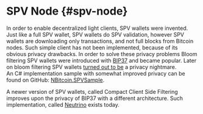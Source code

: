 # SPV Node {#spv-node}

In order to enable decentralized light clients, SPV wallets were invented. Just like a full SPV wallet, SPV wallets do SPV validation, however SPV wallets are downloading only transactions, and not full blocks from Bitcoin nodes. Such simple client has not been implemented, because of its obvious privacy drawbacks. In order to solve these privacy problems Bloom filtering SPV wallets were introduced with [BIP37](https://github.com/bitcoin/bips/blob/master/bip-0037.mediawiki) and became popular. Later on bloom filtering SPV wallets [turned out to be](https://jonasnick.github.io/blog/2015/02/12/privacy-in-bitcoinj/) a privacy nightmare.  
An C# implementation sample with somewhat improved privacy can be found on GitHub: [NBitcoin.SPVSample](https://github.com/NicolasDorier/NBitcoin.SPVSample).  

A newer version of SPV wallets, called Compact Client Side Filtering improves upon the privacy of BIP37 with a different architecture. Such implementation, called [Neutrino](https://github.com/lightninglabs/neutrino) exists today.
